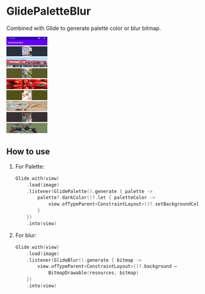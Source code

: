 # GlidePaletteBlur
Combined with Glide to generate palette color or blur bitmap.

<img src="./Screenshot.jpg" alt="Screenshot" style="zoom: 25%;" />

## How to use
1. For Palette:

   ```kotlin
   Glide.with(view)
       .load(image)
       .listener(GlidePalette().generate { palette ->
           palette?.darkColor()?.let { paletteColor ->
               view.ofTypeParent<ConstraintLayout>()?.setBackgroundColor(paletteColor)
           }
       })
       .into(view)
   ```

2. For blur:

   ```kotlin
   Glide.with(view)
       .load(image)
       .listener(GlideBlur().generate { bitmap ->
           view.ofTypeParent<ConstraintLayout>()?.background =
               BitmapDrawable(resources, bitmap)
       })  
       .into(view)
   ```

   